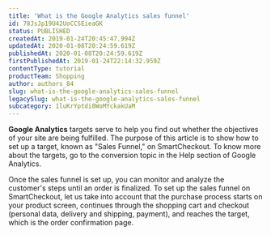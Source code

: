 ```yaml
---
title: 'What is the Google Analytics sales funnel'
id: 78JsJp19U42UoCCSEieaGK
status: PUBLISHED
createdAt: 2019-01-24T20:45:47.994Z
updatedAt: 2020-01-08T20:24:59.619Z
publishedAt: 2020-01-08T20:24:59.619Z
firstPublishedAt: 2019-01-24T22:14:32.959Z
contentType: tutorial
productTeam: Shopping
author: authors_84
slug: what-is-the-google-analytics-sales-funnel
legacySlug: what-is-the-google-analytics-sales-funnel
subcategory: 1luKrYptdi8WoMYckakUaM
---
```


**Google Analytics** targets serve to help you find out whether the objectives of your site are being fulfilled. The purpose of this article is to show how to set up a target, known as "Sales Funnel," on SmartCheckout. To know more about the targets, go to the conversion topic in the Help section of Google Analytics. 

Once the sales funnel is set up, you can monitor and analyze the customer's steps until an order is finalized. To set up the sales funnel on SmartCheckout, let us take into account that the purchase process starts on your product screen, continues through the shopping cart and checkout (personal data, delivery and shipping, payment), and reaches the target, which is the order confirmation page. 
